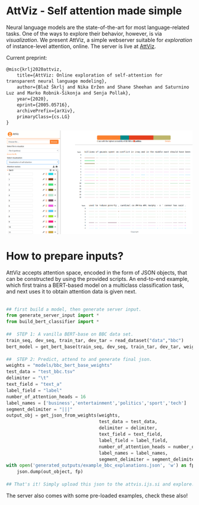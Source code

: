 # AttViz - Self attention made simple

Neural language models are the state-of-the-art for most language-related tasks. One of the ways to explore their behavior, however, is via _visualization_. We present AttViz, a simple webserver suitable for *exploration* of instance-level attention, online.
The server is live at [AttViz](http://attviz.ijs.si).

Current preprint:
```
@misc{krlj2020attviz,
    title={AttViz: Online exploration of self-attention for transparent neural language modeling},
    author={Blaž Škrlj and Nika Eržen and Shane Sheehan and Saturnino Luz and Marko Robnik-Šikonja and Senja Pollak},
    year={2020},
    eprint={2005.05716},
    archivePrefix={arXiv},
    primaryClass={cs.LG}
}
```
![AttViz image](images/exampleview1.png)

# How to prepare inputs?
AttViz accepts attention space, encoded in the form of JSON objects, that can be constructed by using the provided scripts. An end-to-end example, which first trains a BERT-based model on a multiclass classification task, and next uses it to obtain attention data
is given next.

```python

## first build a model, then generate server input.
from generate_server_input import *
from build_bert_classifier import *

##  STEP 1: A vanilla BERT-base on BBC data set.
train_seq, dev_seq, train_tar, dev_tar = read_dataset("data","bbc")
bert_model = get_bert_base(train_seq, dev_seq, train_tar, dev_tar, weights_dir = "transformer_weights", cuda = False)

##  STEP 2: Predict, attend to and generate final json.
weights = "models/bbc_bert_base_weights"
test_data = "test_bbc.tsv"
delimiter = "\t"
text_field = "text_a"
label_field = "label"
number_of_attention_heads = 16
label_names = ['business','entertainment','politics','sport','tech']
segment_delimiter = "|||"
output_obj = get_json_from_weights(weights,
                                   test_data = test_data,
                                   delimiter = delimiter,
                                   text_field = text_field,
                                   label_field = label_field,
                                   number_of_attention_heads = number_of_attention_heads,
                                   label_names = label_names,
                                   segment_delimiter = segment_delimiter)
with open('generated_outputs/example_bbc_explanations.json', 'w') as fp:
    json.dump(out_object, fp)
    
## That's it! Simply upload this json to the attvis.ijs.si and explore!
```

The server also comes with some pre-loaded examples, check these also!